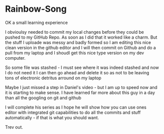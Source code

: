 # Rainbow-Song

OK a small learning experience

I obvioulsy needed to commit my local changes before they could be pushed to my GitHub Repo. As soon as I did that it worked like a charm. But the stuff I uploade was messy and badly formed so I am editing this nice clean version in the github editor and I will then commit on Github and do a pull from my laptop and I shoudl get this nice type version on my dev computer.

So some file was stashed - I must see where it was indeed stashed and now I do not need it I can then go ahead and delete it so as not to be leaving tons of electronic detritus arround on my laptop

Maybe I just missed a step in Daniel's video - but I am up to speed now and it is starting to make sense. I have learned far more about this guy in a day than all the googling on git and github

I will complete his series as I hope he will show how you can use ones editor with integrated git capabilities to do all the commits and stuff automatically - if that is what you should want.

Trev out.

